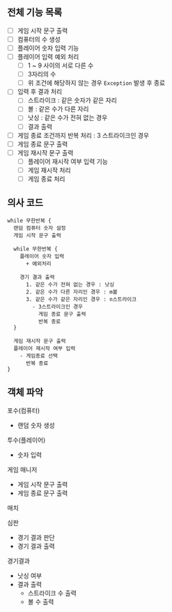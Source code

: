 ## 전체 기능 목록
- [ ] 게임 시작 문구 출력
- [ ] 컴퓨터의 수 생성
- [ ] 플레이어 숫자 입력 기능
- [ ] 플레이어 입력 예외 처리
  - [ ] 1 ~ 9 사이의 서로 다른 수
  - [ ] 3자리의 수
  - [ ] 위 조건에 해당하지 않는 경우 `Exception` 발생 후 종료
- [ ] 입력 후 결과 처리
  - [ ] 스트라이크 : 같은 숫자가 같은 자리
  - [ ] 볼 : 같은 수가 다른 자리
  - [ ] 낫싱 : 같은 수가 전혀 없는 경우
  - [ ] 결과 출력
- [ ] 게임 종료 조건까지 반복 처리 : 3 스트라이크인 경우 
- [ ] 게임 종료 문구 출력
- [ ] 게임 재시작 문구 출력
  - [ ] 플레이어 재시작 여부 입력 기능 
  - [ ] 게임 재시작 처리
  - [ ] 게임 종료 처리

## 의사 코드
```Plain Text
while 무한반복 {
  랜덤 컴퓨터 숫자 설정
  게임 시작 문구 출력
  
  while 무한반복 { 
    플레이어 숫자 입력
      + 예외처리
    
    경기 결과 출력
      1. 같은 수가 전혀 없는 경우 : 낫싱
      2. 같은 수가 다른 자리인 경우 : m볼
      3. 같은 수가 같은 자리인 경우 : n스트라이크
        - 3스트라이크인 경우
          게임 종료 문구 출력
          반복 종료
  }
  
  게임 재시작 문구 출력
  플레이어 재시작 여부 입력
    - 게임종료 선택
      반복 종료
}
```

## 객체 파악
포수(컴퓨터)
- 랜덤 숫자 생성

투수(플레이어)
- 숫자 입력

게임 매니저
- 게임 시작 문구 출력
- 게임 종료 문구 출력

매치


심판
- 경기 결과 판단
- 경기 결과 출력

경기결과
- 낫싱 여부
- 결과 출력
  - 스트라이크 수 출력
  - 볼 수 출력